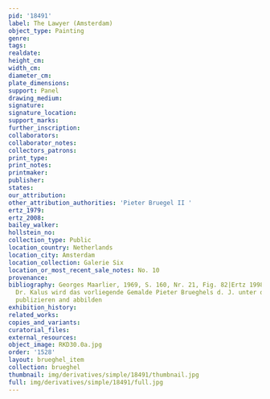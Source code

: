 ```yaml
---
pid: '18491'
label: The Lawyer (Amsterdam)
object_type: Painting
genre: 
tags: 
realdate: 
height_cm: 
width_cm: 
diameter_cm: 
plate_dimensions: 
support: Panel
drawing_medium: 
signature: 
signature_location: 
support_marks: 
further_inscription: 
collaborators: 
collaborator_notes: 
collectors_patrons: 
print_type: 
print_notes: 
printmaker: 
publisher: 
states: 
our_attribution: 
other_attribution_authorities: 'Pieter Bruegel II '
ertz_1979: 
ertz_2008: 
bailey_walker: 
hollstein_no: 
collection_type: Public
location_country: Netherlands
location_city: Amsterdam
location_collection: Galerie Six
location_or_most_recent_sale_notes: No. 10
provenance: 
bibliography: Georges Maarlier, 1969, S. 160, Nr. 21, Fig. 82|Ertz 1998, Kat. 143.
  Dr. Kalus wird das vorliegende Gemalde Pieter Brueghels d. J. unter der Nr. 144a
  publizieren and abbilden
exhibition_history: 
related_works: 
copies_and_variants: 
curatorial_files: 
external_resources: 
object_image: RKD30.0a.jpg
order: '1528'
layout: brueghel_item
collection: brueghel
thumbnail: img/derivatives/simple/18491/thumbnail.jpg
full: img/derivatives/simple/18491/full.jpg
---
```

